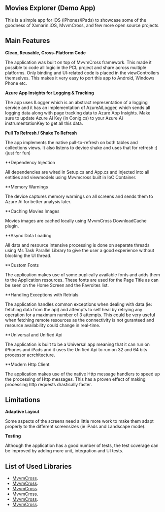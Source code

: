 ## Movies Explorer (Demo App)

This is a simple app for iOS (iPhones/iPads) to showcase some of the goodness of Xamarin.iOS, MvvmCross, and few more open source projects.  


## Main Features

**Clean, Reusable, Cross-Platform Code**

The application was built on top of MvvmCross framework. This made it possible to code all logic in the PCL project and share across multiple platforms. 
Only binding and UI-related code is placed in the viewControllers themselves. This makes it very easy to port this app to Android, Windows Phone etc.

**Azure App Insights for Logging & Tracking**

The app uses ILogger which is an abstract representation of a logging service and it has an implementation of AzureAiLogger, which sends all logging data along with page tracking data to Azure App Insights. Make sure to update Azure Ai Key (in Conig.cs) to your Azure Ai instrumentationKey to get all this data.

**Pull To Refresh / Shake To Refresh**

The app implements the native pull-to-refresh on both tables and collections views. It also listens to device shake and uses that for refresh :) (just for fun)

**Dependency Injection

All dependencies are wired in Setup.cs and App.cs and injected into all entities and viewmodels using Mvvmcross built in IoC Container. 

**Memory Warnings

The device captures memory warnings on all screens and sends them to Azure Ai for better analysis later. 

**Caching Movies Images

Movies images are cached locally using MvvmCross DownloadCache plugin. 

**Async Data Loading

All data and resource intensive processing is done on separate threads using Ms Task Parallel Library to give the user a good experience without blocking the UI thread. 

**Custom Fonts

The application makes use of some puplically available fonts and adds them to the Application resources. These fonts are used for the Page Title as can be seen on the Home Screen and the Favroites list. 

**Handling Exceptions with Retrials

The application handles common exceptions when dealing with data (ie: fetching data from the api) and attempts to self heal by retrying any operation for a maximum number of 3 attempts. This could be very useful when fetching remote resources as the connectivity is not guranteed and resource availability could change in real-time. 

**Universal and Unified Api

The application is built to be a Universal app meaning that it can run on iPhones and iPads and it uses the Unified Api to run on 32 and 64 bits processor acrchitecture. 

**Modern Http Client

The application makes use of the native Http message handlers to speed up the processing of Http messages. This has a proven effect of making processing http requests drastically faster.




## Limitations

**Adaptive Layout**

Some aspects of the screens need a little more work to make them adapt properly to the different screensizes (ie iPads and Landscape mode).


**Testing**

Although the application has a good number of tests, the test coverage can be improved by adding more unit, integration and UI tests. 


## List of Used Libraries

* [MvvmCross](http://www.mvvmcross.com/).
* [MvvmCross](http://www.mvvmcross.com/).
* [MvvmCross](http://www.mvvmcross.com/).
* [MvvmCross](http://www.mvvmcross.com/).
* [MvvmCross](http://www.mvvmcross.com/).
* [MvvmCross](http://www.mvvmcross.com/).
